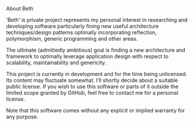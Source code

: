 About Beth

‘Beth’ is private project represents my personal interest in researching and developing software
particularly fining new useful architecture techniques/design patterns optimally incorporating
reflection, polymorphism, generic programming and other areas.

The ultimate (admittedly ambitious) goal is finding a new architecture and framework to optimally
leverage application design with respect to scalability, maintainability and genericity.

This project is currently in development and for the time being unlicensed. Its content may fluctuate
somewhat. I’ll shortly decide about a suitable public license. If you wish to use this software or parts
of it outside the limited scope granted by GitHub, feel free to contact me for a personal license.

Note that this software comes without any explicit or implied warranty for any purpose.

